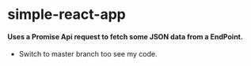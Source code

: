# simple-react-app
#### Uses a Promise Api request to fetch some JSON data from a EndPoint.
* Switch to master branch too see my code.
